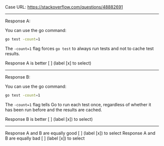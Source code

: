 Case URL: https://stackoverflow.com/questions/48882691

------
Response A:

You can use the go command:
```bash
go test -count=1
```
The `-count=1` flag forces `go test` to always run tests and not to cache test results.

Response A is better [ ] (label [x] to select)

-------
Response B:


You can use the go command:
```bash
go test -count=1
```

The `-count=1` flag tells Go to run each test once, regardless of whether it has been run before and the results are cached.

Response B is better [ ] (label [x]) to select)

-------

Response A and B are equally good [ ] (label [x]) to select
Response A and B are equally bad [ ] (label [x]) to select
